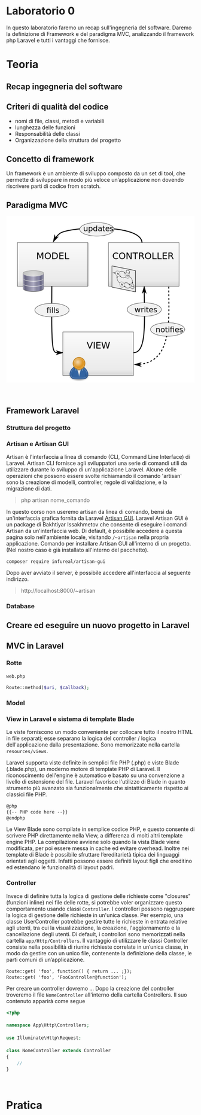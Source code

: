 # Laboratorio 0
In questo laboratorio faremo un recap sull'ingegneria del software. Daremo la definizione di Framework e del paradigma MVC, analizzando il framework php Laravel e tutti i vantaggi che fornisce.

# Teoria


## Recap ingegneria del software

## Criteri di qualità del codice

- nomi di file, classi, metodi e variabili
- lunghezza delle funzioni
- Responsabilità delle classi 
- Organizzazione della struttura del progetto


## Concetto di framework
Un framework è un ambiente di sviluppo composto da un set di tool, che permette di sviluppare in modo più veloce un’applicazione non dovendo riscrivere parti di codice from scratch.

## Paradigma MVC

![drawing](../img/mvc_paradigm.PNG)


&nbsp;

## Framework Laravel


### Struttura del progetto

### Artisan e Artisan GUI
Artisan è l'interfaccia a linea di comando (CLI, Command Line Interface) di Laravel. Artisan CLI fornisce agli sviluppatori una serie di comandi utili da utilizzare durante lo sviluppo di un'applicazione Laravel. Alcune delle operazioni che possono essere svolte richiamando il comando 'artisan' sono la creazione di modelli, controller, regole di validazione, e la migrazione di dati. 


> php artisan nome_comando


In questo corso non useremo artisan da linea di comando, bensì da un'interfaccia grafica fornita da Laravel [Artisan GUI](https://github.com/infureal/artisan-gui).
Laravel Artisan GUI è un package di Bakhtiyar Issakhmetov che consente di eseguire i comandi Artisan da un'interfaccia web. Di default, è possibile accedere a questa pagina solo nell'ambiente locale, visitando ``/~artisan`` nella propria applicazione. 
Comando per installare Artisan GUI all'interno di un progetto. (Nel nostro caso è già installato all'interno del pacchetto). 
```
composer require infureal/artisan-gui
```
Dopo aver avviato il server, è possibile accedere all'interfaccia al seguente indirizzo.
> http://localhost:8000/~artisan

### Database

## Creare ed eseguire un nuovo progetto in Laravel

## MVC in Laravel

### Rotte
``web.php``
```php
Route::method($uri, $callback);
```

### Model


### View in Laravel e sistema di template Blade

Le viste forniscono un modo conveniente per collocare tutto il nostro HTML in file separati; esse separano la logica del controller / logica dell'applicazione dalla presentazione. Sono memorizzate nella cartella ``resources/views``.

Laravel supporta viste definite in semplici file PHP (.php) e viste Blade (.blade.php), un moderno motore di template PHP di Laravel. Il riconoscimento dell'engine è automatico e basato su una convenzione a livello di estensione del file. Laravel favorisce l'utilizzo di Blade in quanto strumento più avanzato sia funzionalmente che sintatticamente rispetto ai classici file PHP.

```
@php
{{-- PHP code here --}}
@endphp
```

Le View Blade sono compilate in semplice codice PHP, e questo consente di scrivere PHP direttamente nella View, a differenza di molti altri template engine PHP. La compilazione avviene solo quando la vista Blade viene modificata, per poi essere messa in cache ed evitare overhead.
Inoltre nei template di Blade è possibile sfruttare l’ereditarietà tipica dei linguaggi orientati agli oggetti. Infatti possono essere definiti layout figli che ereditino ed estendano le funzionalità di layout padri.

### Controller

Invece di definire tutta la logica di gestione delle richieste come "closures" (funzioni inline) nei file delle rotte, si potrebbe voler organizzare questo comportamento usando classi ``Controller``. I controllori possono raggruppare la logica di gestione delle richieste in un'unica classe. Per esempio, una classe UserController potrebbe gestire tutte le richieste in entrata relative agli utenti, tra cui la visualizzazione, la creazione, l'aggiornamento e la cancellazione degli utenti. Di default, i controllori sono memorizzati nella cartella ``app/Http/Controllers``.
Il vantaggio di utilizzare le classi Controller consiste nella possibilità di riunire richieste correlate in un’unica classe, in modo da gestire  con un unico file, contenente la definizione della classe, le parti  comuni di un’applicazione.
```
Route::get( 'foo', function() { return ... ;});
Route::get( 'foo', 'FooController@function');
```

Per creare un controller dovremo ... 
Dopo la creazione del controller troveremo il file ``NomeController`` all'interno della cartella Controllers. Il suo contenuto apparirà come segue
```php
<?php

namespace App\Http\Controllers;

use Illuminate\Http\Request;

class NomeController extends Controller
{
    //
}
```

&nbsp;
# Pratica


